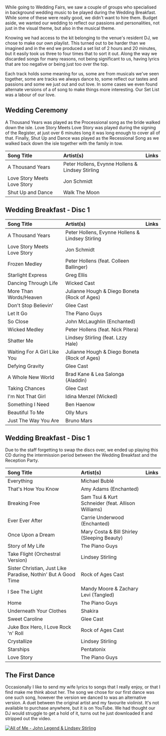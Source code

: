 While going to Wedding Fairs, we saw a couple of groups who specialised in background wedding music to be played during the Wedding Breakfast. While some of these were really good, we didn't want to hire them.  Budget aside, we wanted our wedding to reflect our passions and personalities, not just in the visual theme, but also in the musical theme.

Knowing we had access to the kit belonging to the venue's resident DJ, we chose to make our own playlist.  This turned out to be harder than we imagined and in the end we produced a set list of 2 hours and 20 minutes, but it easily took us three to four times that to sort it out. Along the way we discarded songs for many reasons, not being significant to us, having lyrics that are too negative or being just too over the top.

Each track holds some meaning for us, some are from musicals we've seen together, some are tracks we always dance to, some reflect our tastes and passions and some we just out and out love. In some cases we even found alternate versions of a of song to make things more interesting. Our Set List was a labour of our love.
            
## Wedding Ceremony

A Thousand Years was played as the Processional song as the bride walked down the isle.  Love Story Meets Love Story was played during the signing of the Register, at just over 6 minutes long it was long enough to cover all of that. Finally, Shut Up and Dance was played as the Recessional Song as we walked back down the isle together with the family in tow.

| Song Title | Artist(s) | Links |
|:---------- |:--------- |:----- |
| A Thousand Years | Peter Hollens, Evynne Hollens & Lindsey Stirling | [](https://www.youtube.com/watch?v=rGMgdmrlZHM) [](https://itunes.apple.com/gb/album/love-story-meets-love-story/id332485531?i=332485837) |
| Love Story Meets Love Story | Jon Schmidt | [](https://www.youtube.com/watch?v=GgXmiLztne4) [](https://itunes.apple.com/gb/album/love-story-meets-love-story/id332485531?i=332485837) |
| Shut Up and Dance | Walk The Moon | [](https://www.youtube.com/watch?v=6JCLY0Rlx6Q) [](https://itunes.apple.com/gb/album/shut-up-and-dance/id915448845?i=915448860&app=itunes&ign-mpt=uo%3D4) |

## Wedding Breakfast - Disc 1

| Song Title | Artist(s) | Links |
|:---------- |:--------- |:----- |
| A Thousand Years | Peter Hollens, Evynne Hollens & Lindsey Stirling | [](https://www.youtube.com/watch?v=rGMgdmrlZHM) [](https://itunes.apple.com/gb/album/thousand-years-feat.-lindsey/id700357386?i=700357839&app=itunes&ign-mpt=uo%3D4) |
| Love Story Meets Love Story | Jon Schmidt | [](https://www.youtube.com/watch?v=GgXmiLztne4) [](https://itunes.apple.com/gb/album/love-story-meets-love-story/id332485531?i=332485837) |
| Frozen Medley | Peter Hollens (feat. Colleen Ballinger) | [](https://www.youtube.com/watch?v=mrp_g93e1Gw) [](https://itunes.apple.com/gb/album/frozen-medley-feat.-colleen/id953541129?i=953541130&app=itunes&ign-mpt=uo%3D4) |
| Starlight Express | Greg Ellis | [](https://www.youtube.com/watch?v=ZFoTsvetrRU) [](https://itunes.apple.com/gb/album/starlight-express/id259620105?i=259620261) |
| Dancing Through Life | Wicked Cast | [](https://www.youtube.com/watch?v=FHmKc4M1YnU) [](https://itunes.apple.com/gb/album/dancing-through-life/id179878733?i=179878919) |
| More Than Words/Heaven | Julianne Hough & Diego Boneta (Rock of Ages) | [](https://www.youtube.com/watch?v=Cv8TeiwBPrQ) [](https://itunes.apple.com/gb/album/more-than-words-heaven-medley/id524648186?i=524648588) |
| Don't Stop Believin' | Glee Cast | [](https://www.youtube.com/watch?v=1FaJshIWdpU) [](https://itunes.apple.com/gb/album/dont-stop-believin/id346787411?i=346787431) |
| Let It Go | The Piano Guys | [](https://www.youtube.com/watch?v=6Dakd7EIgBE) [](https://itunes.apple.com/gb/album/let-it-go/id911904522?i=911904768) |
| So Close | John McLaughlin (Enchanted) | [](https://www.youtube.com/watch?v=JXh1KxI4uls) [](https://itunes.apple.com/gb/album/so-close/id714973334?i=714973706) |
| Wicked Medley | Peter Hollens (feat. Nick Pitera) | [](https://www.youtube.com/watch?v=MenBz8-dwpA) [](https://itunes.apple.com/gb/album/wicked-medley/id900629919?i=900629936) |
| Shatter Me | Lindsey Stirling (feat. Lzzy Hale) | [](https://www.youtube.com/watch?v=49tpIMDy9BE) [](https://itunes.apple.com/gb/album/shatter-me-feat.-lzzy-hale/id864702052?i=864702066) |
| Waiting For A Girl Like You | Julianne Hough & Diego Boneta (Rock of Ages) | [](https://www.youtube.com/watch?v=LT9uDmY2VVU) [](https://itunes.apple.com/gb/album/waiting-for-a-girl-like-you/id524648186?i=524648587) |
| Defying Gravity | Glee Cast | [](https://www.youtube.com/watch?v=uQHIFMzQSs0) [](https://itunes.apple.com/gb/album/defying-gravity/id346787411?i=346787590) |
| A Whole New World | Brad Kane & Lea Salonga (Aladdin) | [](https://www.youtube.com/watch?v=hZ1Rb9hC4JY) [](https://itunes.apple.com/gb/album/whole-new-world-from-disneys/id929718978?i=929719075) |
| Taking Chances | Glee Cast | [](https://www.youtube.com/watch?v=N0X27ImzIJ4) [](https://itunes.apple.com/gb/album/taking-chances/id346787411?i=346787463) |
| I'm Not That Girl | Idina Menzel (Wicked) | [](https://www.youtube.com/watch?v=gS9Q_cbr9d8) [](https://itunes.apple.com/gb/album/im-not-that-girl/id179878733?i=179878934) |
| Something I Need | Ben Haenow | [](https://www.youtube.com/watch?v=zLBaaN2sqlc) [](https://itunes.apple.com/gb/album/something-i-need/id926664022?i=926664035) |
| Beautiful To Me | Olly Murs | [](https://www.youtube.com/watch?v=GuKL8JZMrVY) [](https://itunes.apple.com/gb/album/beautiful-to-me/id1045098497?i=1045098500) |
| Just The Way You Are | Bruno Mars | [](https://www.youtube.com/watch?v=LjhCEhWiKXk) [](https://itunes.apple.com/gb/album/just-the-way-you-are/id495215040?i=495215114) |

## Wedding Breakfast - Disc 1

Due to the staff forgetting to swap the discs over, we ended up playing this CD during the intermission period between the Wedding Breakfast and the Reception Party.

| Song Title | Artist(s) | Links |
|:---------- |:--------- |:----- |
| Everything | Michael Bublé | [](https://www.youtube.com/watch?v=SPUJIbXN0WY) [](https://itunes.apple.com/gb/album/everything/id495215040?i=495215115) |
| That's How You Know | Amy Adams (Enchanted) | [](https://www.youtube.com/watch?v=2idK0qoBuWo) [](https://itunes.apple.com/gb/album/thats-how-you-know/id714973334?i=714973704) |
| Breaking Free | Sam Tsui & Kurt Schneider (feat. Allison Williams) | [](https://www.youtube.com/watch?v=nSl0mqBjQW4) [](https://itunes.apple.com/gb/album/breaking-free-feat.-allison/id350110257?i=350110523) |
| Ever Ever After | Carrie Underwood (Enchanted) | [](https://www.youtube.com/watch?v=QAniOB1Ts4k) [](https://itunes.apple.com/gb/album/ever-ever-after/id714973334?i=714973708) |
| Once Upon a Dream | Mary Costa & Bill Shirley (Sleeping Beauty) | [](https://www.youtube.com/watch?v=TXbHShUnwxY) [](https://itunes.apple.com/gb/album/main-title-once-upon-dream/id902556204?i=902556287) |
| Story of My Life | The Piano Guys | [](https://www.youtube.com/watch?v=yET4p-r2TI8) [](https://itunes.apple.com/gb/album/story-of-my-life/id911904522?i=911904767) |
| Take Flight (Orchestral Version) | Lindsey Stirling | [](https://www.youtube.com/watch?v=ryrEY7v7f4E) [](https://itunes.apple.com/gb/album/take-flight-orchestral-version/id864702052?i=864702094) |
| Sister Christian, Just Like Paradise, Nothin' But A Good Time | Rock of Ages Cast | [](https://www.youtube.com/watch?v=3tvgSN7Bg8k) [](https://itunes.apple.com/gb/album/sister-christian-just-like/id524648186?i=524648573) |
| I See The Light | Mandy Moore & Zachary Levi (Tangled) | [](https://www.youtube.com/watch?v=hYbHzzWmKUs) [](https://itunes.apple.com/gb/album/i-see-light-from-disneys-tangled/id929718978?i=929719204) |
| Home | The Piano Guys | [](https://www.youtube.com/watch?v=aF-Z1A0ujlg) [](https://itunes.apple.com/gb/album/home/id911904522?i=911904780) |
| Underneath Your Clothes | Shakira | [](https://www.youtube.com/watch?v=uwBwKcQ1k84) [](https://itunes.apple.com/gb/album/underneath-your-clothes/id495215040?i=495215551) |
| Sweet Caroline | Glee Cast | [](https://www.youtube.com/watch?v=G0iAoAEANk0) [](https://itunes.apple.com/gb/album/sweet-caroline/id346787411?i=346787585) |
| Juke Box Hero, I Love Rock 'n' Roll | Rock of Ages Cast | [](https://www.youtube.com/watch?v=LcxiggtopMU) [](https://itunes.apple.com/gb/album/juke-box-hero-i-love-rock/id524648186?i=524648585) |
| Crystallize | Lindsey Stirling | [](https://www.youtube.com/watch?v=aHjpOzsQ9YI) [](https://itunes.apple.com/gb/album/crystallize/id647899400?i=647899859) |
| Starships | Pentatonix | [](https://www.youtube.com/watch?v=_6K8mkytEMY) [](https://itunes.apple.com/gb/album/starships/id877648576?i=877648577) |
| Love Story | The Piano Guys | [](https://www.youtube.com/watch?v=rBX5o3Owbx8) [](https://itunes.apple.com/gb/album/love-story/id911904522?i=911904791) |

## The First Dance

Occasionally I like to send my wife lyrics to songs that I really enjoy, or that I find make me think about her. The song we chose for our first dance was one such song, however the version we danced to was an alternative version. A duet between the original artist and my favourite violinist.  It's not available to purchase anywhere, but it is on YouTube.  We had thought our DJ would struggle to get a hold of it, turns out he just downloaded it and stripped out the video.

[![All of Me - John Legend & Lindsey Stirling](https://www.youtube.com/embed/xwsYvBYZcx4)](https://www.youtube.com/embed/xwsYvBYZcx4 "title")
